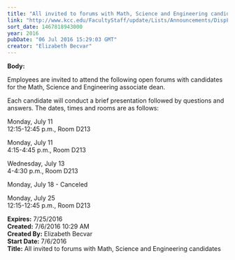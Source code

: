```yaml
---
title: "All invited to forums with Math, Science and Engineering candidates "
link: "http://www.kcc.edu/FacultyStaff/update/Lists/Announcements/DispForm.aspx?ID=2242"
sort_date: 1467818943000
year: 2016
pubDate: "06 Jul 2016 15:29:03 GMT"
creator: "Elizabeth Becvar"
---
```


<div><b>Body:</b> <div class="ExternalClassE63F67F9E3714476AFD723E9EE62B061"><p>​Employees are invited to attend the following open forums with candidates for the Math, Science and Engineering associate dean.</p>
<p>Each candidate will conduct a brief presentation followed by questions and answers. The dates, times and rooms are as follows:</p>
<p>Monday, July 11<br />12:15-12:45 p.m., Room D213</p>
<p>Monday, July 11<br />4:15-4:45 p.m., Room D213</p>
<p>Wednesday, July 13<br />4-4:30 p.m., Room D213</p>
<p>Monday, July 18 - Canceled</p>
<p>Monday, July 25<br />12:15-12:45 p.m., Room D213</p></div></div>
<div><b>Expires:</b> 7/25/2016</div>
<div><b>Created:</b> 7/6/2016 10:29 AM</div>
<div><b>Created By:</b> Elizabeth Becvar</div>
<div><b>Start Date:</b> 7/6/2016</div>
<div><b>Title:</b> All invited to forums with Math, Science and Engineering candidates </div>

